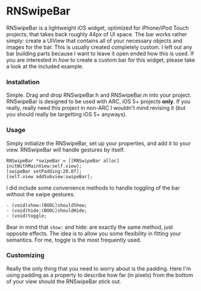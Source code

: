 RNSwipeBar
=========

RNSwipeBar is a lightweight iOS widget, optimized for iPhone/iPod Touch projects, that takes back roughly 44px of UI space. The bar works rather simply: create a UIView that contains all of your necessary objects and images for the bar. This is usually created completely custom. I left out any bar building parts because I want to leave it open ended how this is used. If you are interested in *how* to create a custom bar for this widget, please take a look at the included example.

### Installation

Simple. Drag and drop RNSwipeBar.h and RNSwipeBar.m into your project. RNSwipeBar is designed to be used with ARC, iOS 5+ projects **only**. If you really, really need this project in non-ARC I wouldn't mind revising it (but you should really be targetting iOS 5+ anyways).

### Usage

Simply initialize the RNSwipeBar, set up your properties, and add it to your view. RNSwipeBar will handle gestures by itself. 

    RNSwipeBar *swipeBar = [[RNSwipeBar alloc] initWithMainView:self.view];
    [swipeBar setPadding:20.0f];
    [self.view addSubview:swipeBar];

I did include some convenience methods to handle toggling of the bar without the swipe gestures.

    - (void)show:(BOOL)shouldShow;
    - (void)hide:(BOOL)shouldHide;
    - (void)toggle;

Bear in mind that <code>show:</code> and hide: are exactly the same method, just opposite effects. The idea is to allow you some flexibility in fitting your semantics. For me, toggle is the most frequently used.

### Customizing

Really the only thing that you need to worry about is the padding. Here I'm using padding as a property to describe how far (in pixels) from the bottom of your view should the RNSwipeBar stick out.
